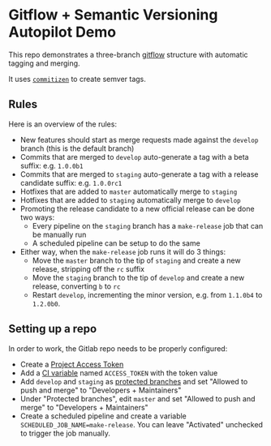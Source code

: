 
# Gitflow + Semantic Versioning Autopilot Demo

This repo demonstrates a three-branch [gitflow](https://www.atlassian.com/git/tutorials/comparing-workflows/gitflow-workflow) structure with automatic tagging and merging.

It uses [`commitizen`](https://github.com/commitizen-tools/commitizen) to create semver tags.

## Rules

Here is an overview of the rules:

- New features should start as merge requests made against the `develop` branch (this is the default branch)
- Commits that are merged to `develop` auto-generate a tag with a beta suffix: e.g. `1.0.0b1`
- Commits that are merged to `staging` auto-generate a tag with a release candidate suffix: e.g. `1.0.0rc1`
- Hotfixes that are added to `master` automatically merge to `staging`
- Hotfixes that are added to `staging` automatically merge to `develop`
- Promoting the release candidate to a new official release can be done two ways:
  - Every pipeline on the `staging` branch has a `make-release` job that can be manually run
  - A scheduled pipeline can be setup to do the same
- Either way, when the `make-release` job runs it will do 3 things:
  - Move the `master` branch to the tip of `staging` and create a new release, stripping off the `rc` suffix
  - Move the `staging` branch to the tip of `develop` and create a new release, converting `b` to `rc`
  - Restart `develop`, incrementing the minor version, e.g. from `1.1.0b4` to `1.2.0b0`. 

## Setting up a repo

In order to work, the Gitlab repo needs to be properly configured:

- Create a [Project Access Token](https://docs.gitlab.com/ee/user/project/settings/project_access_tokens.html)
- Add a [CI variable](https://docs.gitlab.com/ee/ci/variables/#for-a-project) named `ACCESS_TOKEN` with the token value
- Add `develop` and `staging` as [protected branches](https://docs.gitlab.com/ee/user/project/protected_branches.html#add-protection-to-existing-branches) and set "Allowed to push and merge" to "Developers + Maintainers"
- Under "Protected branches", edit `master` and set "Allowed to push and merge" to "Developers + Maintainers"
- Create a scheduled pipeline and create a variable `SCHEDULED_JOB_NAME=make-release`.  You can leave "Activated" unchecked to trigger the job manually.
